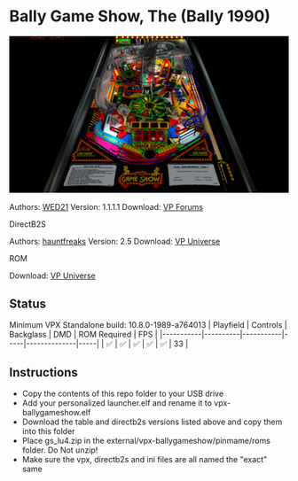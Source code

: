 # Bally Game Show, The (Bally 1990)

![Table Preview](https://github.com/bhobman/vpx-previews/blob/1448c4d8c5e2f6d06d3acc94b4012999e2f920e7/vpx-bally-game-show-preview.png)

Authors: [WED21](https://www.vpforums.org/index.php?s=3de704e3c35f0e5ebfa93740284ec896&showuser=89286)
Version: 1.1.1.1
Download: [VP Forums](https://www.vpforums.org/index.php?app=downloads&showfile=17768)

DirectB2S

Authors: [hauntfreaks](https://vpuniverse.com/profile/5216-hauntfreaks/)
Version: 2.5
Download: [VP Universe](https://vpuniverse.com/files/file/10916-the-bally-game-show-bally-1990-b2s-full-dmd/)

ROM

Download: [VP Universe](https://vpuniverse.com/files/file/574-game-show-lu-4-europe/)

## Status 

Minimum VPX Standalone build: 10.8.0-1989-a764013
| Playfield | Controls | Backglass | DMD | ROM Required | FPS | 
|-----------|----------|-----------|-----|--------------|-----|
| :white_check_mark: | :white_check_mark: | :white_check_mark: | :white_check_mark: | :white_check_mark: | 33 |

## Instructions

- Copy the contents of this repo folder to your USB drive
- Add your personalized launcher.elf and rename it to vpx-ballygameshow.elf
- Download the table and directb2s versions listed above and copy them into this folder
- Place gs_lu4.zip in the external/vpx-ballygameshow/pinmame/roms folder. Do Not unzip!
- Make sure the vpx, directb2s and ini files are all named the "exact" same
